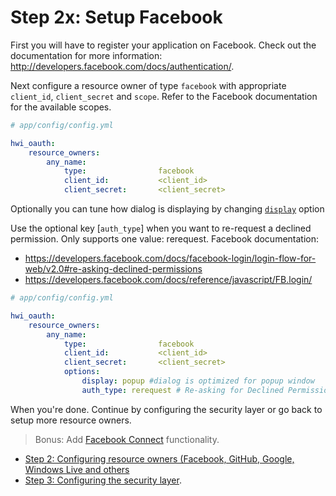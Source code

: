 Step 2x: Setup Facebook
=======================
First you will have to register your application on Facebook. Check out the
documentation for more information: http://developers.facebook.com/docs/authentication/.

Next configure a resource owner of type `facebook` with appropriate
`client_id`, `client_secret` and `scope`. Refer to the Facebook documentation
for the available scopes.

```yaml
# app/config/config.yml

hwi_oauth:
    resource_owners:
        any_name:
            type:                facebook
            client_id:           <client_id>
            client_secret:       <client_secret>
```

Optionally you can tune how dialog is displaying by changing [`display`](https://developers.facebook.com/docs/reference/dialogs/#display) option

Use the optional key [`auth_type`] when you want to re-request a declined permission.
Only supports one value: rerequest.
Facebook documentation:
- https://developers.facebook.com/docs/facebook-login/login-flow-for-web/v2.0#re-asking-declined-permissions
- https://developers.facebook.com/docs/reference/javascript/FB.login/

```yaml
# app/config/config.yml

hwi_oauth:
    resource_owners:
        any_name:
            type:                facebook
            client_id:           <client_id>
            client_secret:       <client_secret>
            options:
                display: popup #dialog is optimized for popup window
                auth_type: rerequest # Re-asking for Declined Permissions
```

When you're done. Continue by configuring the security layer or go back to
setup more resource owners.

> Bonus: Add [Facebook Connect](../bonus/facebook-connect.md) functionality.

- [Step 2: Configuring resource owners (Facebook, GitHub, Google, Windows Live and others](../2-configuring_resource_owners.md)
- [Step 3: Configuring the security layer](../3-configuring_the_security_layer.md).
